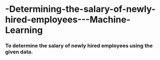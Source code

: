 # -Determining-the-salary-of-newly-hired-employees---Machine-Learning

### To determine the salary of newly hired employees using the given data.
